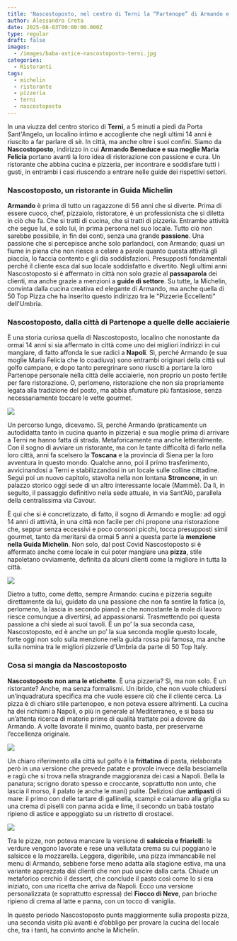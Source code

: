 ```yaml
---
title: 'Nascostoposto, nel centro di Terni la “Partenope” di Armando e Maria Felicia'
author: Alessandro Creta
date: 2025-08-03T00:00:00.000Z
type: regular
draft: false
images:
  - /images/baba-astice-nascostoposto-terni.jpg
categories:
  - Ristoranti
tags:
  - michelin
  - ristorante
  - pizzeria
  - terni
  - nascostoposto
---
```


In una viuzza del centro storico di **Terni**, a 5 minuti a piedi da Porta Sant'Angelo, un localino intimo e accogliente che negli ultimi 14 anni è riuscito a far parlare di sè. In città, ma anche oltre i suoi confini. Siamo da **Nascostoposto**, indirizzo in cui **Armando Beneduce e sua moglie Maria Felicia** portano avanti la loro idea di ristorazione con passione e cura. Un ristorante che abbina cucina e pizzeria, per incontrare e soddisfare tutti i gusti, in entrambi i casi riuscendo a entrare nelle guide dei rispettivi settori.

### **Nascostoposto, un ristorante in Guida Michelin**

**Armando** è prima di tutto un ragazzone di 56 anni che si diverte. Prima di essere cuoco, chef, pizzaiolo, ristoratore, è un professionista che si diletta in ciò che fa. Che si tratti di cucina, che si tratti di pizzeria. Entrambe attività che segue lui, e solo lui, in prima persona nel suo locale. Tutto ciò non sarebbe possibile, in fin dei conti, senza una grande **passione**. Una passione che si percepisce anche solo parlandoci, con Armando; quasi un fiume in piena che non riesce a celare a parole quanto questa attività gli piaccia, lo faccia contento e gli dia soddisfazioni. Presupposti fondamentali perché il cliente esca dal suo locale soddisfatto e divertito. Negli ultimi anni Nascostoposto si è affermato in città non solo grazie al **passaparola** dei clienti, ma anche grazie a menzioni a **guide di settore**. Su tutte, la Michelin, convinta dalla cucina creativa ed elegante di Armando, ma anche quella di 50 Top Pizza che ha inserito questo indirizzo tra le "Pizzerie Eccellenti" dell'Umbria.

### Nascostoposto, dalla città di Partenope a quelle delle acciaierie

È una storia curiosa quella di Nascostoposto, localino che nonostante da ormai 14 anni si sia affermato in città come uno dei migliori indirizzi in cui mangiare, di fatto affonda le sue radici a **Napoli**. Sì, perché Armando (e sua moglie Maria Felicia che lo coadiuva) sono entrambi originari della città sul golfo campano, e dopo tanto peregrinare sono riusciti a portare la loro Partenope personale nella città delle acciaierie, non proprio un posto fertile per fare ristorazione. O, perlomeno, ristorazione che non sia propriamente legata alla tradizione del posto, ma abbia sfumature più fantasiose, senza necessariamente toccare le vette gourmet.

![](/images/terni-nascostoposto.jpg.webp)

Un percorso lungo, dicevamo. Sì, perché Armando (praticamente un autodidatta tanto in cucina quanto in pizzeria) e sua moglie prima di arrivare a Terni ne hanno fatta di strada. Metaforicamente ma anche letteralmente. Con il sogno di avviare un ristorante, ma con le tante difficoltà di farlo nella loro città, anni fa scelsero la **Toscana** e la provincia di Siena per la loro avventura in questo mondo. Qualche anno, poi il primo trasferimento, avvicinandosi a Terni e stabilizzandosi in un locale sulle colline cittadine. Seguì poi un nuovo capitolo, stavolta nella non lontana **Stroncone**, in un palazzo storico oggi sede di un altro interessante locale (Mammè). Da lì, in seguito, il passaggio definitivo nella sede attuale, in via Sant’Alò, parallela della centralissima via Cavour.

È qui che si è concretizzato, di fatto, il sogno di Armando e moglie: ad oggi 14 anni di attività, in una città non facile per chi propone una ristorazione che, seppur senza eccessivi e poco consoni picchi, tocca presupposti simil gourmet, tanto da meritarsi da ormai 5 anni a questa parte la **menzione nella Guida Michelin**. Non solo, dal post Covid Nascostoposto si è affermato anche come locale in cui poter mangiare una **pizza**, stile napoletano ovviamente, definita da alcuni clienti come la migliore in tutta la città.

![](/images/nascostoposto-pizza-friarielli-menu.jpg)

Dietro a tutto, come detto, sempre Armando: cucina e pizzeria seguite direttamente da lui, guidato da una passione che non fa sentire la fatica (o, perlomeno, la lascia in secondo piano) e che nonostante la mole di lavoro riesce comunque a divertirsi, ad appassionarsi. Trasmettendo poi questa passione a chi siede ai suoi tavoli. È un po’ la sua seconda casa, Nascostoposto, ed è anche un po’ la sua seconda moglie questo locale, forte oggi non solo sulla menzione nella guida rossa più famosa, ma anche sulla nomina tra le migliori pizzerie d’Umbria da parte di 50 Top Italy.

### Cosa si mangia da Nascostoposto

**Nascostoposto non ama le etichette**. È una pizzeria? Sì, ma non solo. È un ristorante? Anche, ma senza formalismi. Un ibrido, che non vuole chiudersi un’inquadratura specifica ma che vuole essere ciò che il cliente cerca. La pizza è di chiaro stile partenopeo, e non poteva essere altrimenti. La cucina ha dei richiami a Napoli, o più in generale al Mediterraneo, e si basa su un’attenta ricerca di materie prime di qualità trattate poi a dovere da Armando. A volte lavorate il minimo, quanto basta, per preservarne l’eccellenza originale.

![](/images/tartare-pesce-nascostoposto-terni-menu.jpg)

Un chiaro riferimento alla città sul golfo è la **frittatina** di pasta, rielaborata però in una versione che prevede patate e provole invece della besciamella e ragù che si trova nella stragrande maggioranza dei casi a Napoli. Bella la panatura; scrigno dorato spesso e croccante, soprattutto non unto, che lascia il morso, il palato (e anche le mani) pulite. Deliziosi due **antipasti** di mare: il primo con delle tartare di gallinella, scampi e calamaro alla griglia su una crema di piselli con panna acida e lime, il secondo un babà tostato ripieno di astice e appoggiato su un ristretto di crostacei.

![](/images/nascostoposto-fiocco-neve-terni.jpg)

Tra le pizze, non poteva mancare la versione di **salsiccia e friarielli**: le verdure vengono lavorate e rese una vellutata crema su cui poggiano le salsicce e la mozzarella. Leggera, digeribile, una pizza immancabile nel menu di Armando, sebbene forse meno adatta alla stagione estiva, ma una variante apprezzata dai clienti che non può uscire dalla carta. Chiude un metaforico cerchio il dessert, che conclude il pasto così come lo si era iniziato, con una ricetta che arriva da Napoli. Ecco una versione personalizzata (e soprattutto espressa) del **Fiocco di Neve**, pan brioche ripieno di crema al latte e panna, con un tocco di vaniglia.

In questo periodo Nascostoposto punta maggiormente sulla proposta pizza, una seconda visita più avanti è d’obbligo per provare la cucina del locale che, tra i tanti, ha convinto anche la Michelin.
